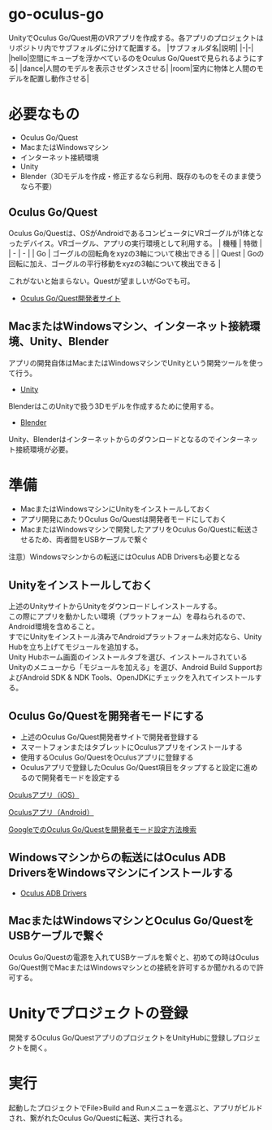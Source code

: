 # go-oculus-go
UnityでOculus Go/Quest用のVRアプリを作成する。各アプリのプロジェクトはリポジトリ内でサブフォルダに分けて配置する。
|サブフォルダ名|説明|
|-|-|
|hello|空間にキューブを浮かべているのをOculus Go/Questで見られるようにする|
|dance|人間のモデルを表示させダンスさせる|
|room|室内に物体と人間のモデルを配置し動作させる|

# 必要なもの
- Oculus Go/Quest
- MacまたはWindowsマシン
- インターネット接続環境
- Unity
- Blender（3Dモデルを作成・修正するなら利用、既存のものをそのまま使うなら不要）

## Oculus Go/Quest
Oculus Go/Questは、OSがAndroidであるコンピュータにVRゴーグルが1体となったデバイス。VRゴーグル、アプリの実行環境として利用する。
| 機種 | 特徴 |
| - | - |
| Go | ゴーグルの回転角をxyzの3軸について検出できる |
| Quest | Goの回転に加え、ゴーグルの平行移動をxyzの3軸について検出できる |

これがないと始まらない。Questが望ましいがGoでも可。
- [Oculus Go/Quest開発者サイト](https://developer.oculus.com)
## MacまたはWindowsマシン、インターネット接続環境、Unity、Blender
アプリの開発自体はMacまたはWindowsマシンでUnityという開発ツールを使って行う。
- [Unity](https://unity.com/ja)

BlenderはこのUnityで扱う3Dモデルを作成するために使用する。
- [Blender](https://www.blender.org)

Unity、Blenderはインターネットからのダウンロードとなるのでインターネット接続環境が必要。
# 準備
- MacまたはWindowsマシンにUnityをインストールしておく
- アプリ開発にあたりOculus Go/Questは開発者モードにしておく
- MacまたはWindowsマシンで開発したアプリをOculus Go/Questに転送させるため、両者間をUSBケーブルで繋ぐ

注意）Windowsマシンからの転送にはOculus ADB Driversも必要となる
## Unityをインストールしておく
上述のUnityサイトからUnityをダウンロードしインストールする。<br/>
この際にアプリを動かしたい環境（プラットフォーム）を尋ねられるので、Android環境を含めること。<br/>
すでにUnityをインストール済みでAndroidプラットフォーム未対応なら、Unity Hubを立ち上げてモジュールを追加する。<br/>
Unity Hubホーム画面のインストールタブを選び、インストールされているUnityのメニューから「モジュールを加える」を選び、Android Build SupportおよびAndroid SDK & NDK Tools、OpenJDKにチェックを入れてインストールする。
## Oculus Go/Questを開発者モードにする
- 上述のOculus Go/Quest開発者サイトで開発者登録する
- スマートフォンまたはタブレットにOculusアプリをインストールする
- 使用するOculus Go/QuestをOculusアプリに登録する
- Oculusアプリで登録したOculus Go/Quest項目をタップすると設定に進めるので開発者モードを設定する

[Oculusアプリ（iOS）](https://apps.apple.com/us/app/oculus/id1366478176)

[Oculusアプリ（Android）](https://play.google.com/store/apps/details?id=com.oculus.twilight&hl=ja)

[GoogleでのOculus Go/Questを開発者モード設定方法検索](https://www.google.com/search?client=safari&rls=en&q=Oculus+Go/Quest+%E9%96%8B%E7%99%BA%E8%80%85%E3%83%A2%E3%83%BC%E3%83%89&ie=UTF-8&oe=UTF-8)

## Windowsマシンからの転送にはOculus ADB DriversをWindowsマシンにインストールする
- [Oculus ADB Drivers](https://developer.oculus.com/downloads/package/oculus-adb-drivers/)
## MacまたはWindowsマシンとOculus Go/QuestをUSBケーブルで繋ぐ
Oculus Go/Questの電源を入れてUSBケーブルを繋ぐと、初めての時はOculus Go/Quest側でMacまたはWindowsマシンとの接続を許可するか聞かれるので許可する。
# Unityでプロジェクトの登録
開発するOculus Go/QuestアプリのプロジェクトをUnityHubに登録しプロジェクトを開く。
# 実行
起動したプロジェクトでFile>Build and Runメニューを選ぶと、アプリがビルドされ、繋がれたOculus Go/Questに転送、実行される。


